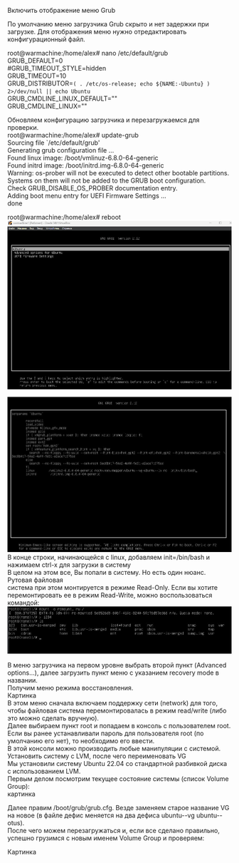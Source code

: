 Включить отображение меню Grub   

По умолчанию меню загрузчика Grub скрыто и нет задержки при загрузке. Для отображения меню нужно отредактировать конфигурационный файл.   

root@warmachine:/home/alex# nano /etc/default/grub   
GRUB_DEFAULT=0   
#GRUB_TIMEOUT_STYLE=hidden  
GRUB_TIMEOUT=10   
GRUB_DISTRIBUTOR=`( . /etc/os-release; echo ${NAME:-Ubuntu} ) 2>/dev/null || echo Ubuntu`   
GRUB_CMDLINE_LINUX_DEFAULT=""   
GRUB_CMDLINE_LINUX=""   

Обновляем конфигурацию загрузчика и перезагружаемся для проверки.   
root@warmachine:/home/alex# update-grub   
Sourcing file `/etc/default/grub'   
Generating grub configuration file ...   
Found linux image: /boot/vmlinuz-6.8.0-64-generic   
Found initrd image: /boot/initrd.img-6.8.0-64-generic   
Warning: os-prober will not be executed to detect other bootable partitions.   
Systems on them will not be added to the GRUB boot configuration.   
Check GRUB_DISABLE_OS_PROBER documentation entry.   
Adding boot menu entry for UEFI Firmware Settings ...   
done   

root@warmachine:/home/alex# reboot    
![Image alt](https://github.com/RileyTheHorizon/Linux/blob/main/GRUB1.jpg)   

![Image alt](https://github.com/RileyTheHorizon/Linux/blob/main/GRUB2.jpg)   
В конце строки, начинающейся с linux, добавляем init=/bin/bash и нажимаем сtrl-x для загрузки в систему   
В целом на этом все, Вы попали в систему. Но есть один нюанс. Рутовая файловая   
система при этом монтируется в режиме Read-Only. Если вы хотите перемонтировать ее в режим Read-Write, можно воспользоваться командой:   
![Image alt](https://github.com/RileyTheHorizon/Linux/blob/main/GRUB3.jpg)   

В меню загрузчика на первом уровне выбрать второй пункт (Advanced options…), далее загрузить пункт меню с указанием recovery mode в названии.     
Получим меню режима восстановления.   
Картинка   
В этом меню сначала включаем поддержку сети (network) для того, чтобы файловая система перемонтировалась в режим read/write (либо это можно сделать вручную).   
Далее выбираем пункт root и попадаем в консоль с пользователем root. Если вы ранее устанавливали пароль для пользователя root (по умолчанию его нет), то необходимо его ввести.    
В этой консоли можно производить любые манипуляции с системой.     
Установить систему с LVM, после чего переименовать VG    
Мы установили систему Ubuntu 22.04 со стандартной разбивкой диска с использованием  LVM.   
Первым делом посмотрим текущее состояние системы (список Volume Group):   
картинка   


Далее правим /boot/grub/grub.cfg. Везде заменяем старое название VG на новое (в файле дефис меняется на два дефиса ubuntu--vg ubuntu--otus).   
После чего можем перезагружаться и, если все сделано правильно, успешно грузимся с новым именем Volume Group и проверяем:   

Картинка

